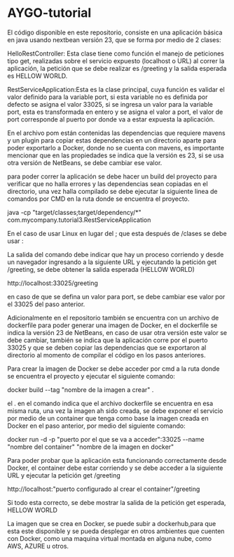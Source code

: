 ﻿# AYGO-tutorial
El código disponible en este repositorio, consiste en una aplicación básica en java usando nextbean versión 23, que se forma por medio de 2 clases:

HelloRestController: Esta clase tiene como función el manejo de peticiones tipo get, realizadas sobre el servicio expuesto (localhost o URL) al correr la aplicación, la petición que se debe realizar es /greeting y la salida esperada es HELLOW WORLD.

RestServiceApplication:Esta es la clase principal, cuya función es validar el valor definido para la variable port, si esta variable no es definida por defecto se asigna el valor 33025, si se ingresa un valor para la variable port, esta es transformada en entero y se asigna el valor a port, el valor de port corresponde al puerto por donde va a estar expuesta la aplicación.

En el archivo pom están contenidas las dependencias que requiere mavens y un plugin para copiar estas dependencias en un directorio aparte para poder exportarlo a Docker, donde no se cuenta con mavens, es importante mencionar que en las propiedades se indica que la versión es 23, si se usa otra versión de NetBeans, se debe cambiar ese valor.

para poder correr la aplicación se debe hacer un build del proyecto para verificar que no halla errores y las dependencias sean copiadas en el directorio, una vez halla compilado se debe ejecutar la siguiente linea de comandos por CMD en la ruta donde se encuentra el proyecto.

java -cp "target/classes;target/dependency/*" com.mycompany.tutorial3.RestServiceApplication

En el caso de usar Linux en lugar del ; que esta después de /clases se debe usar :

La salida del comando debe indicar que hay un proceso corriendo y desde un navegador ingresando a la siguiente URL y ejecutando la petición get /greeting, se debe obtener la salida esperada (HELLOW WORLD)

http://localhost:33025/greeting

en caso de que se defina un valor para port, se debe cambiar ese valor por el 33025 del paso anterior.


Adicionalmente en el repositorio también se encuentra con un archivo de dockerfile para poder generar una imagen de Docker, en el dockerfile se indica la versión 23 de NetBeans, en caso de usar otra versión este valor se debe cambiar, también se indica que la aplicación corre por el puerto 33025 y que se deben copiar las dependencias que se exportaron al directorio al momento de compilar el código en los pasos anteriores.

Para crear la imagen de Docker se debe acceder por cmd a la ruta donde se encuentra el proyecto y ejecutar el siguiente comando:

docker build --tag "nombre de la imagen a crear" .

el . en el comando indica que el archivo dockerfile se encuentra en esa misma ruta, una vez la imagen ah sido creada, se debe exponer el servicio por medio de un container que tenga como base la imagen creada en Docker en el paso anterior, por medio del siguiente comando:

docker run -d -p "puerto por el que se va a acceder":33025 --name "nombre del container" "nombre de la imagen en docker"

Para poder probar que la aplicación esta funcionando correctamente desde Docker, el container debe estar corriendo y se debe acceder a la siguiente URL y ejecutar la petición get /greeting

http://localhost:"puerto configurado al crear el container"/greeting

Si todo esta correcto, se debe mostrar la salida de la petición get esperada, HELLOW WORLD

La imagen que se crea en Docker, se puede subir a dockerhub,para que esta este disponible y se pueda desplegar en otros ambientes que cuenten con Docker, como una maquina virtual montada en alguna nube, como AWS, AZURE u otros.
